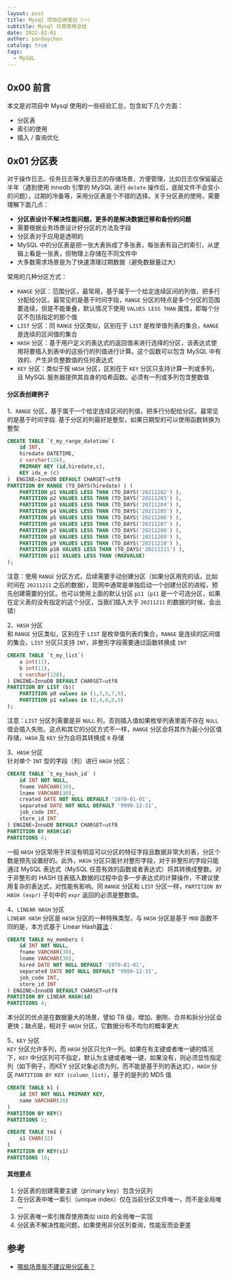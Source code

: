 ```yaml
---
layout: post
title: Mysql 项目应用笔记（一）
subtitle: Mysql 日常使用总结
date: 2022-02-01
author: pandaychen
catalog: true
tags:
  - MySQL
---
```


##  0x00    前言
本文是对项目中 Mysql 使用的一些经验汇总，包含如下几个方面：
-   分区表
-   索引的使用
-   插入 / 查询优化

##  0x01    分区表
对于操作日志、任务日志等大量日志的存储场景，方便管理，比如日志仅保留最近半年（遇到使用 innodb 引擎的 MySQL 进行 `delete` 操作后，底层文件不会变小的问题），过期的冷备等，采用分区表是个不错的选择。关于分区表的使用，需要理解下面几点：
-   **分区表设计不解决性能问题，更多的是解决数据迁移和备份的问题**
-   需要根据业务场景设计好分区的方法及字段
-   分区表对于应用是透明的
-   MySQL 中的分区表是把一张大表拆成了多张表，每张表有自己的索引，从逻辑上看是一张表，但物理上存储在不同文件中
-   大多数需求场景是为了快速清理过期数据（避免数据量过大）

常用的几种分区方式：
-   `RANGE` 分区：范围分区，最常用，基于属于一个给定连续区间的列值，把多行分配给分区。最常见的是基于时间字段，`RANGE` 分区的特点是多个分区的范围要连续，但是不能重叠，默认情况下使用 `VALUES LESS THAN` 属性，即每个分区不包括指定的那个值
-   `LIST` 分区：同 `RANGE` 分区类似，区别在于 `LIST` 是枚举值列表的集合，`RANGE` 是连续的区间值的集合
-   `HASH` 分区：基于用户定义的表达式的返回值来进行选择的分区，该表达式使用将要插入到表中的这些行的列值进行计算。这个函数可以包含 MySQL 中有效的、产生非负整数值的任何表达式
-   `KEY` 分区：类似于按 `HASH` 分区，区别在于 `KEY` 分区只支持计算一列或多列，且 MySQL 服务器提供其自身的哈希函数。必须有一列或多列包含整数值

####    分区表创建例子
1、`RANGE` 分区，基于属于一个给定连续区间的列值，把多行分配给分区。最常见的是基于时间字段. 基于分区的列最好是整型，如果日期型的可以使用函数转换为整型 <br>
```sql
CREATE TABLE `t_my_range_datetime`(
    id INT,
    hiredate DATETIME,
    c varchar(128),
    PRIMARY KEY (id,hiredate,c),
    KEY idx_e (c)
)  ENGINE=InnoDB DEFAULT CHARSET=utf8
PARTITION BY RANGE (TO_DAYS(hiredate) ) (
    PARTITION p1 VALUES LESS THAN (TO_DAYS('20211202') ),
    PARTITION p2 VALUES LESS THAN (TO_DAYS('20211203') ),
    PARTITION p3 VALUES LESS THAN (TO_DAYS('20211204') ),
    PARTITION p4 VALUES LESS THAN (TO_DAYS('20211205') ),
    PARTITION p5 VALUES LESS THAN (TO_DAYS('20211206') ),
    PARTITION p6 VALUES LESS THAN (TO_DAYS('20211207') ),
    PARTITION p7 VALUES LESS THAN (TO_DAYS('20211208') ),
    PARTITION p8 VALUES LESS THAN (TO_DAYS('20211209') ),
    PARTITION p9 VALUES LESS THAN (TO_DAYS('20211210') ),
    PARTITION p10 VALUES LESS THAN (TO_DAYS('20211211') ),
    PARTITION p11 VALUES LESS THAN (MAXVALUE)
);
```

注意：使用 `RANGE` 分区方式，后续需要手动创建分区（如果分区用完的话，比如时间在 `20211211` 之后的数据），现网中通常是单独启动一个创建分区的进程，预先创建需要的分区。也可以使用上面的默认分区 `p11`（`p11` 是一个可选分区，如果在定义表的没有指定的这个分区，当我们插入大于 `20211211` 的数据的时候，会出错）

2、`HASH` 分区 <br>
和 `RANGE` 分区类似，区别在于 `LIST` 是枚举值列表的集合，`RANGE` 是连续的区间值的集合。`LIST` 分区只支持 `INT`，非整形字段需要通过函数转换成 `INT`
```sql
CREATE TABLE `t_my_list`(
    a int(11),
    b int(11),
    c varchar(128),
) ENGINE=InnoDB DEFAULT CHARSET=utf8
PARTITION BY LIST (b)(
    PARTITION p0 values in (1,3,5,7,9),
    PARTITION p1 values in (2,4,6,8,0)
);
```

注意：`LIST` 分区列需要是非 `NULL` 列，否则插入值如果枚举列表里面不存在 `NULL` 值会插入失败。这点和其它的分区方式不一样，`RANGE` 分区会将其作为最小分区值存储，`HASH` 及 `KEY` 分为会将其转换成 `0` 存储

3、`HASH` 分区 <br>
针对单个 `INT` 型的字段（列）进行 `HASH` 分区：
```sql
CREATE TABLE `t_my_hash_id` (
    id INT NOT NULL,
    fname VARCHAR(30),
    lname VARCHAR(30),
    created DATE NOT NULL DEFAULT '1970-01-01',
    separated DATE NOT NULL DEFAULT '9999-12-31',
    job_code INT,
    store_id INT
) ENGINE=InnoDB DEFAULT CHARSET=utf8
PARTITION BY HASH(id)
PARTITIONS 4;
```
一般 `HASH` 分区常用于并没有明显可以分区的特征字段且数据非常大的表，分区个数是预先设置好的。此外，`HASH` 分区只能针对整形字段，对于非整形的字段只能通过 MySQL 表达式（MySQL 任意有效的函数或者表达式）将其转换成整数。对于非整形的 HASH 往表插入数据的过程中会多一步表达式的计算操作，不建议使用复杂的表达式，对性能有影响。同 `RANGE` 分区和 `LIST` 分区一样，`PARTITION BY HASH (expr)` 子句中的 `expr` 返回的必须是整数值。

4、`LINEAR HASH` 分区 <br>
`LINEAR HASH` 分区是 `HASH` 分区的一种特殊类型，与 `HASH` 分区是基于 `MOD` 函数不同的是，本方式基于 Linear Hash[算法](https://dev.mysql.com/doc/refman/5.7/en/partitioning-linear-hash.html)：

```sql
CREATE TABLE my_members (
    id INT NOT NULL,
    fname VARCHAR(30),
    lname VARCHAR(30),
    hired DATE NOT NULL DEFAULT '1970-01-01',
    separated DATE NOT NULL DEFAULT '9999-12-31',
    job_code INT,
    store_id INT
) ENGINE=InnoDB DEFAULT CHARSET=utf8
PARTITION BY LINEAR HASH(id)
PARTITIONS 4;
```
本分区的优点是在数据量大的场景，譬如 TB 级，增加、删除、合并和拆分分区会更快；缺点是，相对于 `HASH` 分区，它数据分布不均匀的概率更大


5、`KEY` 分区 <br>
`KEY` 分区允许多列，而 `HASH` 分区只允许一列。如果在有主键或者唯一键的情况下，`KEY` 中分区列可不指定，默认为主键或者唯一键，如果没有，则必须显性指定列（如下例子，而KEY 分区对象必须为列，而不能是基于列的表达式），`HASH` 分区 `PARTITION BY KEY (column_list)`，基于的是列的 MD5 值

```sql
CREATE TABLE k1 (
    id INT NOT NULL PRIMARY KEY,
    name VARCHAR(20)
)
PARTITION BY KEY()
PARTITIONS 2;

CREATE TABLE tm1 (
    s1 CHAR(32)
)
PARTITION BY KEY(s1)
PARTITIONS 10;
```

####    其他要点
1.  分区表的创建需要主键（primary key）包含分区列
2.  在分区表中唯一索引（unique index）仅在当前分区文件唯一，而不是全局唯一
3.  分区表唯一索引推荐使用类似 `UUID` 的全局唯一实现
4.  分区表不解决性能问题，如果使用非分区列查询，性能反而会更差


##  参考
-   [哪些场景我不建议用分区表？](https://learn.lianglianglee.com/%E4%B8%93%E6%A0%8F/MySQL%E5%AE%9E%E6%88%98%E5%AE%9D%E5%85%B8/14%20%20%E5%88%86%E5%8C%BA%E8%A1%A8%EF%BC%9A%E5%93%AA%E4%BA%9B%E5%9C%BA%E6%99%AF%E6%88%91%E4%B8%8D%E5%BB%BA%E8%AE%AE%E7%94%A8%E5%88%86%E5%8C%BA%E8%A1%A8%EF%BC%9F.md)

